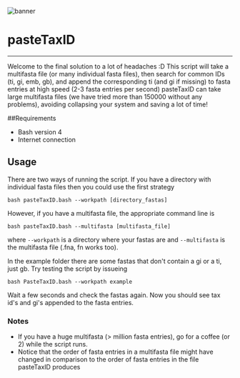 ![banner](https://raw.githubusercontent.com/microgenomics/tutorials/master/img/microgenomics.png)
# pasteTaxID
------------
Welcome to the final solution to a lot of headaches :D
This script will take a multifasta file (or many individual fasta files), then search for common IDs (ti, gi, emb, gb), and append the corresponding ti (and gi if missing) to fasta entries at high speed (2-3 fasta entries per second)
pasteTaxID can take large multifasta files (we have tried more than 150000 without any problems), avoiding collapsing your system and saving a lot of time!

##Requirements
* Bash version 4
* Internet connection

## Usage
There are two ways of running the script. If you have a directory with individual fasta files then you could use the first strategy

    bash pasteTaxID.bash --workpath [directory_fastas]

However, if you have a multifasta file, the appropriate command line is

    bash pasteTaxID.bash --multifasta [multifasta_file]

where `--workpath` is a directory where your fastas are and `--multifasta` is the multifasta file (.fna, fn works too). 

In the example folder there are some fastas that don't contain a gi or a ti, just gb. Try testing the script by issueing

	bash PasteTaxID.bash --workpath example

Wait a few seconds and check the fastas again. Now  you should see tax id's and gi's appended to the fasta entries.

### Notes
* If you have a huge multifasta (> million fasta entries), go for a coffee (or 2) while the script runs.
* Notice that the order of fasta entries in a multifasta file might have changed in comparison to the order of fasta entries in the file pasteTaxID produces


